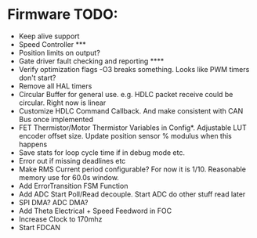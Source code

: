 # Firmware TODO:
* Keep alive support
* Speed Controller ***
* Position limits on output?
* Gate driver fault checking and reporting ****
* Verify optimization flags -O3 breaks something.  Looks like PWM timers don't start?
* Remove all HAL timers
* Circular Buffer for general use. e.g. HDLC packet receive could be circular.  Right now is linear
* Customize HDLC Command Callback.  And make consistent with CAN Bus once implemented
* FET Thermistor/Motor Thermistor Variables in Config*. Adjustable LUT encoder offset size.  Update position sensor % modulus when this happens
* Save stats for loop cycle time if in debug mode etc.
* Error out if missing deadlines etc
* Make RMS Current period configurable?  For now it is 1/10.  Reasonable memory use for 60.0s window.
* Add ErrorTransition FSM Function
* Add ADC Start Poll/Read decouple.  Start ADC do other stuff read later
* SPI DMA? ADC DMA?
* Add Theta Electrical + Speed Feedword in FOC
* Increase Clock to 170mhz
* Start FDCAN